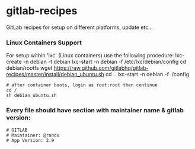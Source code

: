gitlab-recipes
==============

GitLab recipes for setup on different platforms, update etc...


### Linux Containers Support

For setup within 'lxc' (Linux containers) use the following procedure:
    lxc-create -n debian -t debian
    lxc-start -n debian -f /etc/lxc/debian/config
    cd debian/rootfs
    wget https://raw.github.com/gitlabhq/gitlab-recipes/master/install/debian_ubuntu.sh
    cd ..
    lxc-start -n debian -f ./config

    # after container boots, login as root:root then continue
    cd /
    sh debian_ubuntu.sh
  

### Every file should have section with maintainer name & gitlab version:

    # GITLAB
    # Maintainer: @randx
    # App Version: 2.9
